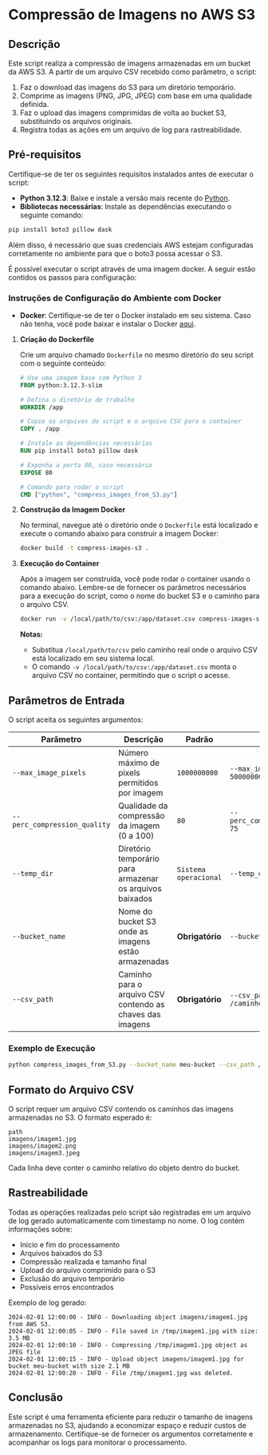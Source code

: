 # Compressão de Imagens no AWS S3

## Descrição
Este script realiza a compressão de imagens armazenadas em um bucket da AWS S3. A partir de um arquivo CSV recebido como parâmetro, o script:
1. Faz o download das imagens do S3 para um diretório temporário.
2. Comprime as imagens (PNG, JPG, JPEG) com base em uma qualidade definida.
3. Faz o upload das imagens comprimidas de volta ao bucket S3, substituindo os arquivos originais.
4. Registra todas as ações em um arquivo de log para rastreabilidade.

## **Pré-requisitos**
Certifique-se de ter os seguintes requisitos instalados antes de executar o script:
- **Python 3.12.3**: Baixe e instale a versão mais recente do [Python](https://www.python.org/downloads/).
- **Bibliotecas necessárias**: Instale as dependências executando o seguinte comando:

```sh
pip install boto3 pillow dask
```

Além disso, é necessário que suas credenciais AWS estejam configuradas corretamente no ambiente para que o boto3 possa acessar o S3.


É possível executar o script através de uma imagem docker. A seguir estão contidos os passos para configuração:

### **Instruções de Configuração do Ambiente com Docker**

- **Docker**: Certifique-se de ter o Docker instalado em seu sistema. Caso não tenha, você pode baixar e instalar o Docker [aqui](https://www.docker.com/get-started).

1. **Criação do Dockerfile**

   Crie um arquivo chamado `Dockerfile` no mesmo diretório do seu script com o seguinte conteúdo:

   ```Dockerfile
   # Use uma imagem base com Python 3
   FROM python:3.12.3-slim

   # Defina o diretório de trabalho
   WORKDIR /app

   # Copie os arquivos do script e o arquivo CSV para o container
   COPY . /app

   # Instale as dependências necessárias
   RUN pip install boto3 pillow dask

   # Exponha a porta 80, caso necessário
   EXPOSE 80

   # Comando para rodar o script
   CMD ["python", "compress_images_from_S3.py"]
   ```

2. **Construção da Imagem Docker**

   No terminal, navegue até o diretório onde o `Dockerfile` está localizado e execute o comando abaixo para construir a imagem Docker:

   ```sh
   docker build -t compress-images-s3 .
   ```

3. **Execução do Container**

   Após a imagem ser construída, você pode rodar o container usando o comando abaixo. Lembre-se de fornecer os parâmetros necessários para a execução do script, como o nome do bucket S3 e o caminho para o arquivo CSV.

   ```sh
   docker run -v /local/path/to/csv:/app/dataset.csv compress-images-s3 --bucket_name meu-bucket --csv_path /app/dataset.csv
   ```

   **Notas:**
   - Substitua `/local/path/to/csv` pelo caminho real onde o arquivo CSV está localizado em seu sistema local.
   - O comando `-v /local/path/to/csv:/app/dataset.csv` monta o arquivo CSV no container, permitindo que o script o acesse.

## **Parâmetros de Entrada**
O script aceita os seguintes argumentos:

| Parâmetro                  | Descrição                                                       | Padrão                     | Exemplo |
|-----------------------------|----------------------------------------------------------------|-----------------------------|---------|
| `--max_image_pixels`        | Número máximo de pixels permitidos por imagem               | `1000000000`                | `--max_image_pixels 500000000` |
| `--perc_compression_quality` | Qualidade da compressão da imagem (0 a 100)                   | `80`                         | `--perc_compression_quality 75` |
| `--temp_dir`                 | Diretório temporário para armazenar os arquivos baixados    | `Sistema operacional`        | `--temp_dir /tmp` |
| `--bucket_name`              | Nome do bucket S3 onde as imagens estão armazenadas           | **Obrigatório**            | `--bucket_name meu-bucket` |
| `--csv_path`                 | Caminho para o arquivo CSV contendo as chaves das imagens     | **Obrigatório**            | `--csv_path /caminho/para/dataset.csv` |

### **Exemplo de Execução**
```sh
python compress_images_from_S3.py --bucket_name meu-bucket --csv_path /caminho/para/dataset.csv
```

## **Formato do Arquivo CSV**
O script requer um arquivo CSV contendo os caminhos das imagens armazenadas no S3. O formato esperado é:

```csv
path
imagens/imagem1.jpg
imagens/imagem2.png
imagens/imagem3.jpeg
```
Cada linha deve conter o caminho relativo do objeto dentro do bucket.

## **Rastreabilidade**
Todas as operações realizadas pelo script são registradas em um arquivo de log gerado automaticamente com timestamp no nome. O log contém informações sobre:
- Início e fim do processamento
- Arquivos baixados do S3
- Compressão realizada e tamanho final
- Upload do arquivo comprimido para o S3
- Exclusão do arquivo temporário
- Possíveis erros encontrados

Exemplo de log gerado:
```log
2024-02-01 12:00:00 - INFO - Downloading object imagens/imagem1.jpg from AWS S3.
2024-02-01 12:00:05 - INFO - File saved in /tmp/imagem1.jpg with size: 3.5 MB
2024-02-01 12:00:10 - INFO - Compressing /tmp/imagem1.jpg object as JPEG file
2024-02-01 12:00:15 - INFO - Upload object imagens/imagem1.jpg for bucket meu-bucket with size 2.1 MB
2024-02-01 12:00:20 - INFO - File /tmp/imagem1.jpg was deleted.
```

## **Conclusão**
Este script é uma ferramenta eficiente para reduzir o tamanho de imagens armazenadas no S3, ajudando a economizar espaço e reduzir custos de armazenamento. Certifique-se de fornecer os argumentos corretamente e acompanhar os logs para monitorar o processamento.

